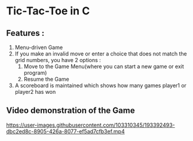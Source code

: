 # Tic-Tac-Toe in C

## Features :

1. Menu-driven Game
2. If you make an invalid move or enter a choice that does not match the grid numbers, you have 2 options :
   1. Move to the Game Menu(where you can start a new game or exit program)
   2. Resume the Game
3. A scoreboard is maintained which shows how many games player1 or player2 has won

## Video demonstration of the Game

https://user-images.githubusercontent.com/103310345/193392493-dbc2ed8c-8905-426a-8077-ef5ad7cfb3ef.mp4
